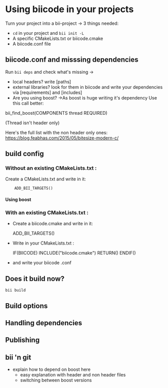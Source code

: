 # Using biicode in your projects

Turn your project into a bii-project → 3 things needed: 

- ``cd`` in your project and ``bii init -L ``
- A specific CMakeLists.txt or biicode.cmake  
- A biicode.conf file

## biicode.conf and misssing dependencies

Run ``bii deps`` and check what's missing -> 
  
 - local headers? write [paths] 
 - external libraries? look for them in biicode and write your dependencies vía [requirements] and [includes] 
 - Are you using boost? →As boost is huge writing it's dependency 
Use this call better:

bii_find_boost(COMPONENTS thread REQUIRED)

(Thread isn't header only)

Here's the full list with the non header only ones: https://blog.feabhas.com/2015/05/bitesize-modern-c/

## build config

### Without an existing CMakeLists.txt :
  Create a CMakeLists.txt and write in it: 

        ADD_BII_TARGETS()
        

#### Using boost



### With an existing CMakeLists.txt :
   +  Create a biicode.cmake and write in it:

        ADD_BII_TARGETS()

   +  Write in your CMakeLists.txt : 
 
      IF(BIICODE)
          INCLUDE("biicode.cmake")
          RETURN()
      ENDIF()

  + and write your biicode .conf
   
## Does it build now?

    bii build 

## Build options 

## Handling dependencies

## Publishing

## bii 'n git

* explain how to depend on boost here 
    + easy explanation with header and non header files
    + switching between boost versions